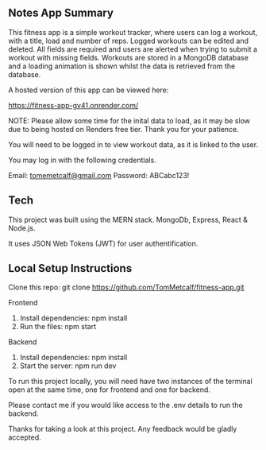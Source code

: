 ## Notes App Summary

This fitness app is a simple workout tracker, where users can log a workout, with a title, load and number of reps. Logged workouts can be edited and deleted. All fields are required and users are alerted when trying to submit a workout with missing fields. Workouts are stored in a MongoDB database and a loading animation is shown whilst the data is retrieved from the database.

A hosted version of this app can be viewed here:

https://fitness-app-gv41.onrender.com/

NOTE: Please allow some time for the inital data to load, as it may be slow due to being hosted on Renders free tier. Thank you for your patience.

You will need to be logged in to view workout data, as it is linked to the user.

You may log in with the following credentials.

Email: tomemetcalf@gmail.com
Password: ABCabc123!

## Tech

This project was built using the MERN stack. MongoDb, Express, React & Node.js.

It uses JSON Web Tokens (JWT) for user authentification.

## Local Setup Instructions

Clone this repo: git clone https://github.com/TomMetcalf/fitness-app.git

Frontend
1. Install dependencies: npm install
2. Run the files: npm start

Backend
1. Install dependencies: npm install
2. Start the server: npm run dev

To run this project locally, you will need have two instances of the terminal open at the same time, one for frontend and one for backend.

Please contact me if you would like access to the .env details to run the backend.

Thanks for taking a look at this project. Any feedback would be gladly accepted.
